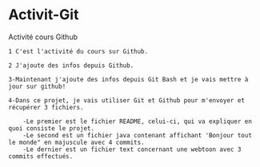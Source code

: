 # Activit-Git
Activité cours Github

	1 C'est l'activité du cours sur Github.
	
	2 J'ajoute des infos depuis Github.

	3-Maintenant j'ajoute des infos depuis Git Bash et je vais mettre à jour sur github!

	4-Dans ce projet, je vais utiliser Git et Github pour m'envoyer et récupérer 3 fichiers.

		-Le premier est le fichier README, celui-ci, qui va expliquer en quoi consiste le projet.
		-Le second est un fichier java contenant affichant 'Bonjour tout le monde" en majuscule avec 4 commits.
		-Le dernier est un fichier text concernant une webtoon avec 3 commits effectués.

